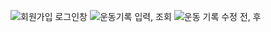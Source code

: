 ![회원가입 로그인창](https://github.com/user-attachments/assets/36bf7e49-fc8e-489c-bdde-d6f3d469fbaf)
![운동기록 입력, 조회](https://github.com/user-attachments/assets/301ede3e-40ea-4a25-a7f0-9b63a531682b)
![운동 기록 수정 전, 후](https://github.com/user-attachments/assets/3b5b56f7-d543-4d9c-95de-28d3d7867254)
